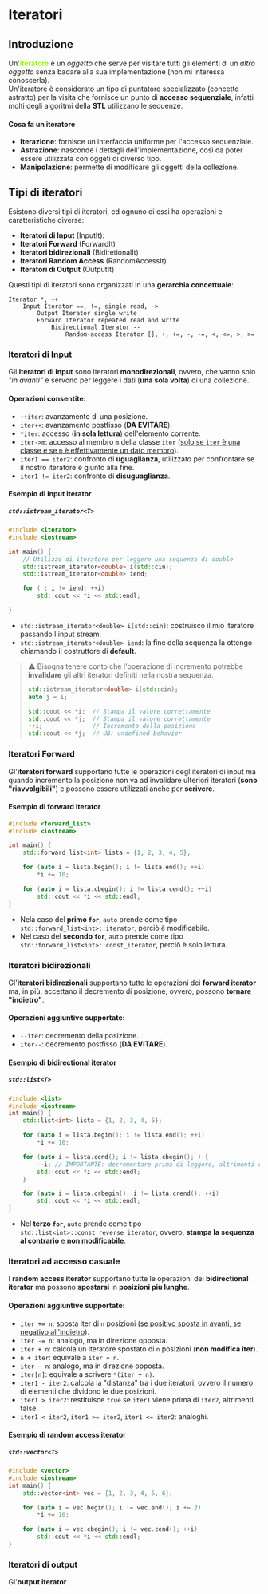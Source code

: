 # Iteratori

## Introduzione

Un'<font color="#99f611">**iteratore**</font> è un _oggetto_ che serve per visitare tutti gli elementi di un _altro oggetto_ senza badare alla sua implementazione (non mi interessa conoscerla). \
Un'iteratore è considerato un tipo di puntatore specializzato (concetto astratto) per la visita che fornisce un punto di **accesso sequenziale**, infatti molti degli algoritmi della **STL** utilizzano le sequenze.

#### Cosa fa un iteratore

- **Iterazione**: fornisce un interfaccia uniforme per l'accesso sequenziale.
- **Astrazione**: nasconde i dettagli dell'implementazione, così da poter essere utilizzata con oggeti di diverso tipo.
- **Manipolazione**: permette di modificare gli oggetti della collezione.

## Tipi di iteratori

Esistono diversi tipi di iteratori, ed ognuno di essi ha operazioni e caratteristiche diverse:
- **Iteratori di Input** (InputIt):
- **Iteratori Forward** (ForwardIt)
- **Iteratori bidirezionali** (BidiretionalIt)
- **Iteratori Random Access** (RandomAccessIt)
- **Iteratori di Output** (OutputIt)

Questi tipi di iteratori sono organizzati in una **gerarchia concettuale**:

```
Iterator *, ++
    Input Iterator ==, !=, single read, ->
        Output Iterator single write
        Forward Iterator repeated read and write
            Bidirectional Iterator --
                Random-access Iterator [], +, +=, -, -=, <, <=, >, >=
```

### Iteratori di Input

Gli **iteratori di input** sono iteratori **monodirezionali**, ovvero, che vanno solo _"in avanti"_ e servono per leggere i dati (**una sola volta**) di una collezione.

#### Operazioni consentite:

- `++iter`: avanzamento di una posizione.
- `iter++`: avanzamento postfisso (**DA EVITARE**).
- `*iter`: accesso (**in sola lettura**) dell'elemento corrente.
- `iter->m`: accesso al membro `m` della classe `iter` (<u>solo se `iter` è una classe e se `m` è effettivamente un dato membro</u>).
- `iter1 == iter2`: confronto di **uguaglianza**, utilizzato per confrontare se il nostro iteratore è giunto alla fine.
- `iter1 != iter2`: confronto di **disuguaglianza**.

#### Esempio di input iterator

##### `std::istream_iterator<T>`

```cpp
#include <iterator>
#include <iostream>

int main() {
    // Utilizzo di iteratore per leggere una sequenza di double
    std::istream_iterator<double> i(std::cin);
    std::istream_iterator<double> iend;

    for ( ; i != iend; ++i)
        std::cout << *i << std::endl;

}
```

- `std::istream_iterator<double> i(std::cin)`: costruisco il mio iteratore passando l'input stream.
- `std::istream_iterator<double> iend`: la fine della sequenza la ottengo chiamando il costruttore di **default**.

> :warning: Bisogna tenere conto che l'operazione di incremento potrebbe **invalidare** gli altri iteratori definiti nella nostra sequenza.
> ```cpp
> std::istream_iterator<double> i(std::cin);
> auto j = i;                                   
> 
> std::cout << *i;  // Stampa il valore correttamente
> std::cout << *j;  // Stampa il valore correttamente
> ++i;              // Incremento della posizione
> std::cout << *j;  // UB: undefined behavior 
> ```

### Iteratori Forward

Gl'**iteratori forward** supportano tutte le operazioni degl'iteratori di input ma quando incremento la posizione non va ad invalidare ulteriori iteratori (**sono "riavvolgibili"**) e possono essere utilizzati anche per **scrivere**.

#### Esempio di forward iterator

```cpp
#include <forward_list>
#include <iostream>

int main() {
    std::forward_list<int> lista = {1, 2, 3, 4, 5};

    for (auto i = lista.begin(); i != lista.end(); ++i)
        *i += 10;

    for (auto i = lista.cbegin(); i != lista.cend(); ++i)
        std::cout << *i << std::endl;
}
```
- Nela caso del **primo `for`**, `auto` prende come tipo `std::forward_list<int>::iterator`, perciò è modificabile.
- Nel caso del **secondo `for`**, `auto` prende come tipo `std::forward_list<int>::const_iterator`, perciò è solo lettura.

### Iteratori bidirezionali

Gl'**iteratori bidirezionali** supportano tutte le operazioni dei **forward iterator** ma, in più, accettano il decremento di posizione, ovvero, possono **tornare "indietro"**.

#### Operazioni aggiuntive supportate:

- `--iter`: decremento della posizione.
- `iter--`: decremento postfisso (**DA EVITARE**).

#### Esempio di bidirectional iterator

##### `std::list<T>`

```cpp
#include <list>
#include <iostream>
int main() {
    std::list<int> lista = {1, 2, 3, 4, 5};

    for (auto i = lista.begin(); i != lista.end(); ++i) 
        *i += 10;

    for (auto i = lista.cend(); i != lista.cbegin(); ) {
        --i; // IMPORTANTE: decrementare prima di leggere, altrimenti overflow
        std::cout << *i << std::endl;
    }

    for (auto i = lista.crbegin(); i != lista.crend(); ++i)
        std::cout << *i << std::endl;
}
```
- Nel **terzo `for`**, `auto` prende come tipo `std::list<int>::const_reverse_iterator`, ovvero, **stampa la sequenza al contrario** e **non modificabile**.

### Iteratori ad accesso casuale

I **random access iterator** supportano tutte le operazioni dei **bidirectional iterator** ma possono **spostarsi** in **posizioni più lunghe**.

#### Operazioni aggiuntive supportate:

- `iter += n`: sposta iter di `n` posizioni (<u>se positivo sposta in avanti, se negativo all'indietro</u>).
- `iter -= n`: analogo, ma in direzione opposta.
- `iter + n`: calcola un iteratore spostato di `n` posizioni (**non modifica iter**).
- `n + iter`: equivale a `iter + n`.
- `iter - n`: analogo, ma in direzione opposta.
- `iter[n]`: equivale a scrivere `*(iter + n)`.
- `iter1 - iter2`: calcola la "distanza" tra i due iteratori, ovvero il numero di elementi che dividono le due posizioni.
- `iter1 > iter2`: restituisce `true` se `iter1` viene prima di `iter2`, altrimenti false.
- `iter1 < iter2`, `iter1 >= iter2`, `iter1 <= iter2`: analoghi.

#### Esempio di random access iterator

##### `std::vector<T>`

```cpp
#include <vector>
#include <iostream>
int main() {
    std::vector<int> vec = {1, 2, 3, 4, 5, 6};

    for (auto i = vec.begin(); i != vec.end(); i += 2)
        *i += 10;

    for (auto i = vec.cbegin(); i != vec.cend(); ++i)
        std::cout << *i << std::endl;
}
```

### Iteratori di output

Gl'**output iterator** 